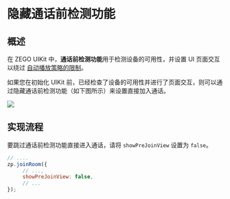 # 隐藏通话前检测功能


## 概述

在 ZEGO UIKit 中，**通话前检测功能**用于检测设备的可用性，并设置 UI 页面交互以绕过 [自动播放策略的限制](https://developers.google.com/web/updates/2017/09/autoplay-policy-changes)。

如果您在初始化 UIKit 前，已经检查了设备的可用性并进行了页面交互，则可以通过隐藏通话前检测功能（如下图所示）来设置直接加入通话。

<Frame width="512" height="auto" caption=""><img src="https://doc-media.zego.im/sdk-doc/Pics/Prebuilt_Web/preview.png" /></Frame>

## 实现流程

要跳过通话前检测功能直接进入通话，请将 `showPreJoinView` 设置为 `false`。

```javascript
// ....
zp.joinRoom({
     // ...,
     showPreJoinView: false,
     // ...
});
```
